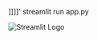 ]]]]'
streamlit run app.py   

  
 ![Streamlit Logo](https://streamlit.io/images/brand/streamlit-logo-primary-colormark-darktext.png)


